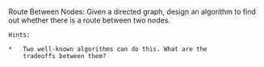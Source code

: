 Route Between Nodes: Given a directed graph, design an algorithm to
find out whether there is a route between two nodes.

    Hints:

    *   Two well-known algorithms can do this. What are the
        tradeoffs between them?

